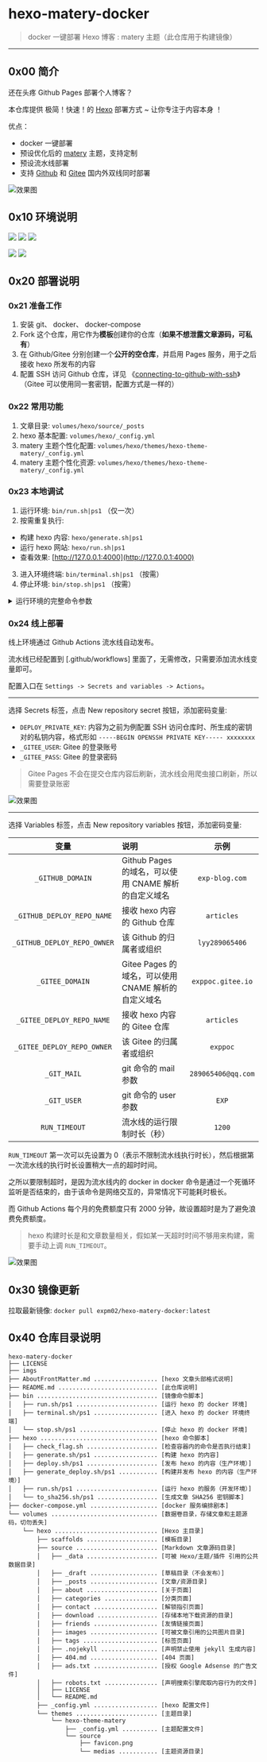 # hexo-matery-docker

> docker 一键部署 Hexo 博客 : matery 主题（此仓库用于构建镜像）

------

## 0x00 简介

还在头疼 Github Pages 部署个人博客？

本仓库提供 极简！快速！的 [Hexo](https://hexo.io/zh-cn/) 部署方式 ~ 让你专注于内容本身 ！

优点：

- docker 一键部署
- 预设优化后的 [matery](https://github.com/blinkfox/hexo-theme-matery) 主题，支持定制
- 预设流水线部署
- 支持 [Github](https://github.com/) 和 [Gitee](https://gitee.com/) 国内外双线同时部署

![效果图](./imgs/01.jpg)


## 0x10 环境说明

![](https://img.shields.io/badge/windows-blue.svg) ![](https://img.shields.io/badge/mac-green.svg) ![](https://img.shields.io/badge/linux-red.svg)

![](https://img.shields.io/badge/hexo%20x5.1.1-blue.svg) ![](https://img.shields.io/badge/matery%20x2.0.0-red.svg)


## 0x20 部署说明

### 0x21 准备工作

1. 安装 git、 docker、 docker-compose
2. Fork 这个仓库，用它作为**模板**创建你的仓库（**如果不想泄露文章源码，可私有**）
3. 在 Github/Gitee 分别创建一个**公开的空仓库**，并启用 Pages 服务，用于之后接收 hexo 所发布的内容
4. 配置 SSH 访问 Github 仓库，详见 《[connecting-to-github-with-ssh](https://help.github.com/en/articles/connecting-to-github-with-ssh)》 （Gitee 可以使用同一套密钥，配置方式是一样的）


### 0x22 常用功能

1. 文章目录: `volumes/hexo/source/_posts`
2. hexo 基本配置: `volumes/hexo/_config.yml`
3. matery 主题个性化配置: `volumes/hexo/themes/hexo-theme-matery/_config.yml`
4. matery 主题个性化资源: `volumes/hexo/themes/hexo-theme-matery/_config.yml`


### 0x23 本地调试

1. 运行环境: `bin/run.sh|ps1` （仅一次）
2. 按需重复执行: 
  - 构建 hexo 内容: `hexo/generate.sh|ps1`
  - 运行 hexo 网站: `hexo/run.sh|ps1`
  - 查看效果: [http://127.0.0.1:4000](http://127.0.0.1:4000)
3. 进入环境终端: `bin/terminal.sh|ps1` （按需）
4. 停止环境: `bin/stop.sh|ps1` （按需）


<details>
<summary>运行环境的完整命令参数</summary>
<br/>

实际上，运行环境的完整命令为: `bin/run.sh|ps1 -d ${SITE_DOMAIN} -u ${GIT_USER} -m ${GIT_MAIL} -n ${DEPLOY_REPO_NAME} -o ${DEPLOY_REPO_OWNER}`

其中：

- SITE_DOMAIN: 站点域名, 亦可使用 github/gitee 的 pages 域名，本地默认为 `127.0.0.1:4000`
- GIT_MAIL: git 命令的 mail 参数
- GIT_USER: git 命令的 user 参数
- DEPLOY_REPO_NAME: 用于接收发布内容的 github/gitee 仓库名称
- DEPLOY_REPO_OWNER: 该仓库的拥有者/组织

一般而言，这些都是线上部署才用到的参数，本地无需关注。

但是如果想在本地发布到 Github/Gitee 仓库，就可以使用完整命令运行 hexo 环境，例如：

- 运行环境: `bin/run.sh -d exp-blog.com -u EXP -m 289065406@qq.com -n articles -o lyy289065406`
- 构建 hexo 内容: `hexo/generate.sh|ps1`
- 发布 hexo 内容到 Github/Gitee 的目标仓库: `hexo/deploy.sh|ps1`

</details>


### 0x24 线上部署

线上环境通过 Github Actions 流水线自动发布。

流水线已经配置到 [.github/workflows] 里面了，无需修改，只需要添加流水线变量即可。

配置入口在 `Settings -> Secrets and variables -> Actions`。

------

选择 Secrets 标签，点击 New repository secret 按钮，添加密码变量: 

- `DEPLOY_PRIVATE_KEY`: 内容为之前为例配置 SSH 访问仓库时、所生成的密钥对的私钥内容，格式形如 `-----BEGIN OPENSSH PRIVATE KEY----- xxxxxxxx`
- `_GITEE_USER`: Gitee 的登录账号
- `_GITEE_PASS`: Gitee 的登录密码

> Gitee Pages 不会在提交仓库内容后刷新，流水线会用爬虫接口刷新，所以需要登录账密

![效果图](./imgs/02.jpg)

------

选择 Variables 标签，点击 New repository variables 按钮，添加密码变量: 

| 变量 | 说明 | 示例 |
|:---:|:---|:---:|
| `_GITHUB_DOMAIN` | Github Pages 的域名，可以使用 CNAME 解析的自定义域名 | `exp-blog.com` |
| `_GITHUB_DEPLOY_REPO_NAME` |  接收 hexo 内容的 Github 仓库 | `articles` |
| `_GITHUB_DEPLOY_REPO_OWNER` | 该 Github 的归属者或组织 | `lyy289065406` |
| `_GITEE_DOMAIN` | Gitee Pages 的域名，可以使用 CNAME 解析的自定义域名 | `exppoc.gitee.io` |
| `_GITEE_DEPLOY_REPO_NAME` | 接收 hexo 内容的 Gitee 仓库 | `articles` |
| `_GITEE_DEPLOY_REPO_OWNER` | 该 Gitee 的归属者或组织 | `exppoc` |
| `_GIT_MAIL` | git 命令的 mail 参数 | `289065406@qq.com` |
| `_GIT_USER` | git 命令的 user 参数 | `EXP` |
| `RUN_TIMEOUT` | 流水线的运行限制时长（秒） | `1200` |

`RUN_TIMEOUT` 第一次可以先设置为 0（表示不限制流水线执行时长），然后根据第一次流水线的执行时长设置稍大一点的超时时间。

之所以要限制超时，是因为流水线内的 docker in docker 命令是通过一个死循环监听是否结束的，由于该命令是网络交互的，异常情况下可能耗时极长。

而 Github Actions 每个月的免费额度只有 2000 分钟，故设置超时是为了避免浪费免费额度。

> hexo 构建时长是和文章数量相关，假如某一天超时时间不够用来构建，需要手动上调 `RUN_TIMEOUT`。

![效果图](./imgs/03.jpg)


## 0x30 镜像更新


拉取最新镜像: `docker pull expm02/hexo-matery-docker:latest`


## 0x40 仓库目录说明

```
hexo-matery-docker
├── LICENSE
├── imgs
├── AboutFrontMatter.md .................. [hexo 文章头部格式说明]
├── README.md ............................ [此仓库说明]
├── bin .................................. [镜像命令脚本]
│   ├── run.sh/ps1 ....................... [运行 hexo 的 docker 环境]
│   ├── terminal.sh/ps1 .................. [进入 hexo 的 docker 环境终端]
│   └── stop.sh/ps1 ...................... [停止 hexo 的 docker 环境]
├── hexo ................................. [hexo 命令脚本]
│   ├── check_flag.sh .................... [检查容器内的命令是否执行结束]
│   ├── generate.sh/ps1 .................. [构建 hexo 的内容]
│   ├── deploy.sh/ps1 .................... [发布 hexo 的内容（生产环境）]
│   ├── generate_deploy.sh/ps1 ........... [构建并发布 hexo 的内容（生产环境）]
│   ├── run.sh/ps1 ....................... [运行 hexo 的服务（开发环境）]
│   └── to_sha256.sh/ps1 ................. [生成文章 SHA256 密钥脚本]
├── docker-compose.yml ................... [docker 服务编排剧本]
└── volumes .............................. [数据卷目录，存储文章和主题源码，切勿丢失]
    └── hexo ............................. [Hexo 主目录]
        ├── scaffolds .................... [模板目录]
        ├── source ....................... [Markdown 文章源码目录]
        │   ├── _data .................... [可被 Hexo/主题/插件 引用的公共数据目录]
        │   ├── _draft ................... [草稿目录（不会发布）]
        │   ├── _posts ................... [文章/资源目录]
        │   ├── about .................... [关于页面]
        │   ├── categories ............... [分类页面]
        │   ├── contact .................. [解锁指引页面]
        │   ├── download ................. [存储本地下载资源的目录]
        │   ├── friends .................. [友情链接页面]
        │   ├── images ................... [可被文章引用的公共图片目录]
        │   ├── tags ..................... [标签页面]
        │   ├── .nojekyll ................ [声明禁止使用 jekyll 生成内容]
        │   ├── 404.md ................... [404 页面]
        │   ├── ads.txt .................. [授权 Google Adsense 的广告文件]
        │   ├── robots.txt ............... [声明搜索引擎爬取内容行为的文件]
        │   ├── LICENSE
        │   └── README.md
        ├── _config.yml .................. [hexo 配置文件]
        └── themes ....................... [主题目录]
            └── hexo-theme-matery
                ├── _config.yml .......... [主题配置文件]
                └── source
                    ├── favicon.png
                    └── medias ........... [主题资源目录]
```
